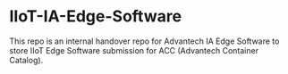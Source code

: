 # IIoT-IA-Edge-Software
This repo is an internal handover repo for Advantech IA Edge Software to store IIoT Edge Software submission for ACC (Advantech Container Catalog).
